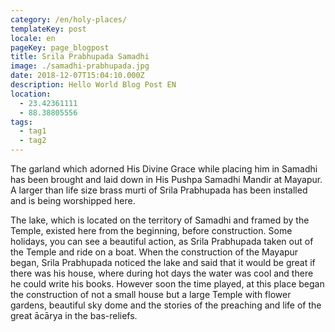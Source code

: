 ```yaml
---
category: /en/holy-places/
templateKey: post
locale: en
pageKey: page_blogpost
title: Srila Prabhupada Samadhi
image: ./samadhi-prabhupada.jpg
date: 2018-12-07T15:04:10.000Z
description: Hello World Blog Post EN
location:
  - 23.42361111
  - 88.38805556
tags:
  - tag1
  - tag2
---
```


The garland which adorned His Divine Grace while placing him in Samadhi has been brought and laid down in His Pushpa Samadhi Mandir at Mayapur. A larger than life size brass murti of Srila Prabhupada has been installed and is being worshipped here.

The lake, which is located on the territory of Samadhi and framed by the Temple, existed here from the beginning, before construction. Some holidays, you can see a beautiful action, as Srila Prabhupada taken out of the Temple and ride on a boat. When the construction of the Mayapur began, Srila Prabhupada noticed the lake and said that it would be great if there was his house, where during hot days the water was cool and there he could write his books. However soon the time played, at this place began the construction of not a small house but a large Temple with flower gardens, beautiful sky dome and the stories of the preaching and life of the great ācārya in the bas-reliefs.
